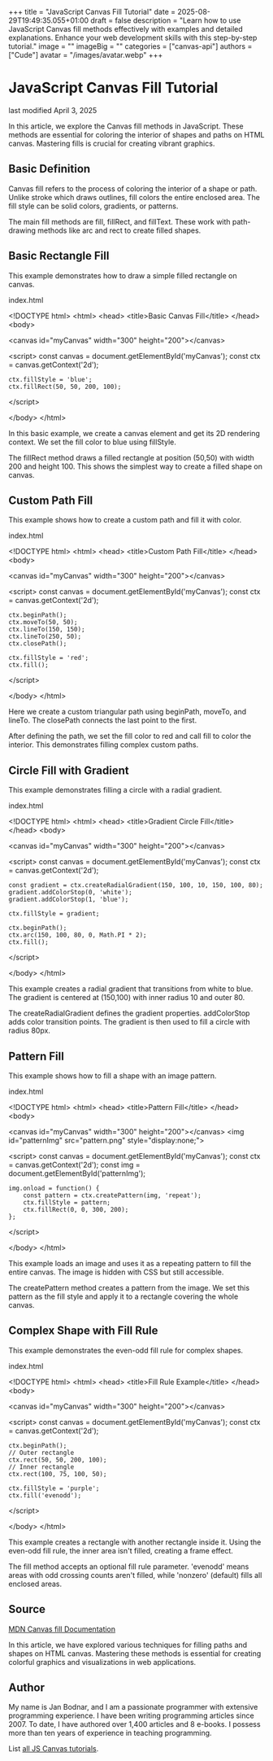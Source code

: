 +++
title = "JavaScript Canvas Fill Tutorial"
date = 2025-08-29T19:49:35.055+01:00
draft = false
description = "Learn how to use JavaScript Canvas fill methods effectively with examples and detailed explanations. Enhance your web development skills with this step-by-step tutorial."
image = ""
imageBig = ""
categories = ["canvas-api"]
authors = ["Cude"]
avatar = "/images/avatar.webp"
+++

# JavaScript Canvas Fill Tutorial

last modified April 3, 2025

In this article, we explore the Canvas fill methods in JavaScript. These
methods are essential for coloring the interior of shapes and paths on HTML
canvas. Mastering fills is crucial for creating vibrant graphics.

## Basic Definition

Canvas fill refers to the process of coloring the interior of a shape or path.
Unlike stroke which draws outlines, fill colors the entire enclosed area.
The fill style can be solid colors, gradients, or patterns.

The main fill methods are fill, fillRect, and
fillText. These work with path-drawing methods like
arc and rect to create filled shapes.

## Basic Rectangle Fill

This example demonstrates how to draw a simple filled rectangle on canvas.

index.html
    

&lt;!DOCTYPE html&gt;
&lt;html&gt;
&lt;head&gt;
    &lt;title&gt;Basic Canvas Fill&lt;/title&gt;
&lt;/head&gt;
&lt;body&gt;

&lt;canvas id="myCanvas" width="300" height="200"&gt;&lt;/canvas&gt;

&lt;script&gt;
    const canvas = document.getElementById('myCanvas');
    const ctx = canvas.getContext('2d');
    
    ctx.fillStyle = 'blue';
    ctx.fillRect(50, 50, 200, 100);
&lt;/script&gt;

&lt;/body&gt;
&lt;/html&gt;

In this basic example, we create a canvas element and get its 2D rendering
context. We set the fill color to blue using fillStyle.

The fillRect method draws a filled rectangle at position (50,50)
with width 200 and height 100. This shows the simplest way to create a
filled shape on canvas.

## Custom Path Fill

This example shows how to create a custom path and fill it with color.

index.html
    

&lt;!DOCTYPE html&gt;
&lt;html&gt;
&lt;head&gt;
    &lt;title&gt;Custom Path Fill&lt;/title&gt;
&lt;/head&gt;
&lt;body&gt;

&lt;canvas id="myCanvas" width="300" height="200"&gt;&lt;/canvas&gt;

&lt;script&gt;
    const canvas = document.getElementById('myCanvas');
    const ctx = canvas.getContext('2d');
    
    ctx.beginPath();
    ctx.moveTo(50, 50);
    ctx.lineTo(150, 150);
    ctx.lineTo(250, 50);
    ctx.closePath();
    
    ctx.fillStyle = 'red';
    ctx.fill();
&lt;/script&gt;

&lt;/body&gt;
&lt;/html&gt;

Here we create a custom triangular path using beginPath,
moveTo, and lineTo. The closePath
connects the last point to the first.

After defining the path, we set the fill color to red and call fill
to color the interior. This demonstrates filling complex custom paths.

## Circle Fill with Gradient

This example demonstrates filling a circle with a radial gradient.

index.html
    

&lt;!DOCTYPE html&gt;
&lt;html&gt;
&lt;head&gt;
    &lt;title&gt;Gradient Circle Fill&lt;/title&gt;
&lt;/head&gt;
&lt;body&gt;

&lt;canvas id="myCanvas" width="300" height="200"&gt;&lt;/canvas&gt;

&lt;script&gt;
    const canvas = document.getElementById('myCanvas');
    const ctx = canvas.getContext('2d');
    
    const gradient = ctx.createRadialGradient(150, 100, 10, 150, 100, 80);
    gradient.addColorStop(0, 'white');
    gradient.addColorStop(1, 'blue');
    
    ctx.fillStyle = gradient;
    
    ctx.beginPath();
    ctx.arc(150, 100, 80, 0, Math.PI * 2);
    ctx.fill();
&lt;/script&gt;

&lt;/body&gt;
&lt;/html&gt;

This example creates a radial gradient that transitions from white to blue.
The gradient is centered at (150,100) with inner radius 10 and outer 80.

The createRadialGradient defines the gradient properties.
addColorStop adds color transition points. The gradient
is then used to fill a circle with radius 80px.

## Pattern Fill

This example shows how to fill a shape with an image pattern.

index.html
    

&lt;!DOCTYPE html&gt;
&lt;html&gt;
&lt;head&gt;
    &lt;title&gt;Pattern Fill&lt;/title&gt;
&lt;/head&gt;
&lt;body&gt;

&lt;canvas id="myCanvas" width="300" height="200"&gt;&lt;/canvas&gt;
&lt;img id="patternImg" src="pattern.png" style="display:none;"&gt;

&lt;script&gt;
    const canvas = document.getElementById('myCanvas');
    const ctx = canvas.getContext('2d');
    const img = document.getElementById('patternImg');
    
    img.onload = function() {
        const pattern = ctx.createPattern(img, 'repeat');
        ctx.fillStyle = pattern;
        ctx.fillRect(0, 0, 300, 200);
    };
&lt;/script&gt;

&lt;/body&gt;
&lt;/html&gt;

This example loads an image and uses it as a repeating pattern to fill
the entire canvas. The image is hidden with CSS but still accessible.

The createPattern method creates a pattern from the image.
We set this pattern as the fill style and apply it to a rectangle covering
the whole canvas.

## Complex Shape with Fill Rule

This example demonstrates the even-odd fill rule for complex shapes.

index.html
    

&lt;!DOCTYPE html&gt;
&lt;html&gt;
&lt;head&gt;
    &lt;title&gt;Fill Rule Example&lt;/title&gt;
&lt;/head&gt;
&lt;body&gt;

&lt;canvas id="myCanvas" width="300" height="200"&gt;&lt;/canvas&gt;

&lt;script&gt;
    const canvas = document.getElementById('myCanvas');
    const ctx = canvas.getContext('2d');
    
    ctx.beginPath();
    // Outer rectangle
    ctx.rect(50, 50, 200, 100);
    // Inner rectangle
    ctx.rect(100, 75, 100, 50);
    
    ctx.fillStyle = 'purple';
    ctx.fill('evenodd');
&lt;/script&gt;

&lt;/body&gt;
&lt;/html&gt;

This example creates a rectangle with another rectangle inside it. Using
the even-odd fill rule, the inner area isn't filled, creating a frame effect.

The fill method accepts an optional fill rule parameter.
'evenodd' means areas with odd crossing counts aren't filled, while
'nonzero' (default) fills all enclosed areas.

## Source

[MDN Canvas fill Documentation](https://developer.mozilla.org/en-US/docs/Web/API/CanvasRenderingContext2D/fill)

In this article, we have explored various techniques for filling paths and
shapes on HTML canvas. Mastering these methods is essential for creating
colorful graphics and visualizations in web applications.

## Author

My name is Jan Bodnar, and I am a passionate programmer with extensive
programming experience. I have been writing programming articles since 2007.
To date, I have authored over 1,400 articles and 8 e-books. I possess more
than ten years of experience in teaching programming.

List [all JS Canvas tutorials](/all/#canvas).